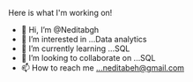 Here is what I'm working on!

- 👋 Hi, I’m @Neditabgh
- 👀 I’m interested in ...Data analytics
- 🌱 I’m currently learning ...SQL
- 💞️ I’m looking to collaborate on ...SQL
- 📫 How to reach me ...neditabeh@gmail.com


